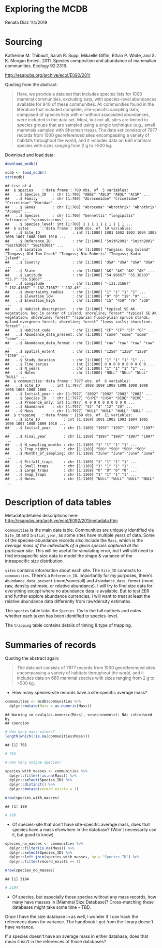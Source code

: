 Exploring the MCDB
================
Renata Diaz
1/4/2019

Sourcing
========

Katherine M. Thibault, Sarah R. Supp, Mikaelle Giffin, Ethan P. White, and S. K. Morgan Ernest. 2011. Species composition and abundance of mammalian communities. Ecology 92:2316.

<http://esapubs.org/archive/ecol/E092/201/>

Quoting from the abstract:

> Here, we provide a data set that includes species lists for 1000 mammal communities, excluding bats, with species-level abundances available for 940 of these communities. All communities found in the literature that included complete, site-specific sampling data, composed of species lists with or without associated abundances, were included in the data set. Most, but not all, sites are limited to species groups that are sampled using a single technique (e.g., small mammals sampled with Sherman traps). The data set consists of 7977 records from 1000 georeferenced sites encompassing a variety of habitats throughout the world, and it includes data on 660 mammal species with sizes ranging from 2 g to &gt;500 kg.

Download and load data:

``` r
download_mcdb()
```

``` r
mcdb <- load_mcdb()
str(mcdb)
```

    ## List of 4
    ##  $ species    :'data.frame': 700 obs. of  5 variables:
    ##   ..$ Species_ID   : chr [1:700] "ABBE" "ABLO" "ABOL" "ACSP" ...
    ##   ..$ Family       : chr [1:700] "Abrocomidae" "Cricetidae" "Cricetidae" "Muridae" ...
    ##   ..$ Genus        : chr [1:700] "Abrocoma" "Abrothrix" "Abrothrix" "Acomys" ...
    ##   ..$ Species      : chr [1:700] "bennettii" "longipilis" "olivaceus" "spinosissimus" ...
    ##   ..$ Species_level: int [1:700] 1 1 1 1 1 1 1 1 1 1 ...
    ##  $ sites      :'data.frame': 1000 obs. of  19 variables:
    ##   ..$ Site_ID               : int [1:1000] 1001 1002 1003 1004 1005 1006 1007 1008 1009 1010 ...
    ##   ..$ Reference_ID          : chr [1:1000] "Smith2001" "Smith2001" "Smith2001" "Smith2001" ...
    ##   ..$ Location              : chr [1:1000] "Tongass; Dog Island" "Tongass; Old Tom Creek" "Tongass; Rio Roberts" "Tongass; Kadin Island" ...
    ##   ..$ Country               : chr [1:1000] "USA" "USA" "USA" "USA" ...
    ##   ..$ State                 : chr [1:1000] "AK" "AK" "AK" "AK" ...
    ##   ..$ Latitude              : chr [1:1000] "54.96667" "55.38333" "55.7" "56.51667" ...
    ##   ..$ Longitude             : chr [1:1000] "-131.31667" "-132.41667" "-132.71667" "-132.45" ...
    ##   ..$ Uncertainty_radius    : chr [1:1000] "1" "1" "1" "1" ...
    ##   ..$ Elevation_low         : chr [1:1000] "0" "0" "18" "0" ...
    ##   ..$ Elevation_high        : chr [1:1000] "15" "450" "76" "530" ...
    ##   ..$ Habitat_description   : chr [1:1000] "typical SE AK vegetation; bog in center of island; shoreline; forest" "typical SE AK vegetation; shoreline; forest" "riparian flood-plain spruce stands; upland evergreen forest; shoreline; forest" "loess soils; shoreline; forest" ...
    ##   ..$ Habitat_code          : chr [1:1000] "CF" "CF" "CF" "CF" ...
    ##   ..$ Abundance_data_present: chr [1:1000] "some" "some" "some" "some" ...
    ##   ..$ Abundance_data_format : chr [1:1000] "raw" "raw" "raw" "raw" ...
    ##   ..$ Spatial_extent        : chr [1:1000] "1250" "1250" "1250" "1250" ...
    ##   ..$ Study_duration        : chr [1:1000] "1" "1" "1" "1" ...
    ##   ..$ Time_series           : int [1:1000] 0 0 0 0 0 0 0 0 0 0 ...
    ##   ..$ N_years               : chr [1:1000] "1" "1" "1" "1" ...
    ##   ..$ Notes                 : chr [1:1000] "NULL" "NULL" "NULL" "NULL" ...
    ##  $ communities:'data.frame': 7977 obs. of  6 variables:
    ##   ..$ Site_ID      : int [1:7977] 1008 1008 1008 1008 1008 1008 1008 1008 1008 1008 ...
    ##   ..$ Initial_year : chr [1:7977] "2002" "2002" "2002" "2002" ...
    ##   ..$ Species_ID   : chr [1:7977] "CHPE" "CHSX" "DIDE" "DIME" ...
    ##   ..$ Presence_only: int [1:7977] 0 0 0 0 0 0 0 0 0 0 ...
    ##   ..$ Abundance    : chr [1:7977] "52" "4" "12" "20" ...
    ##   ..$ Mass         : chr [1:7977] "NULL" "NULL" "NULL" "NULL" ...
    ##  $ trapping   :'data.frame': 1169 obs. of  11 variables:
    ##   ..$ Site_ID           : int [1:1169] 1001 1002 1003 1004 1005 1006 1007 1008 1009 1010 ...
    ##   ..$ Initial_year      : chr [1:1169] "1997" "1997" "1997" "1997" ...
    ##   ..$ Final_year        : chr [1:1169] "1997" "1997" "1997" "1997" ...
    ##   ..$ N_sampling_months : chr [1:1169] "1" "1" "1" "1" ...
    ##   ..$ Trap_nights       : chr [1:1169] "500" "500" "500" "500" ...
    ##   ..$ Months_of_sampling: chr [1:1169] "June" "June" "June" "June" ...
    ##   ..$ Pitfall_traps     : chr [1:1169] "1" "1" "1" "1" ...
    ##   ..$ Small_traps       : chr [1:1169] "1" "1" "1" "1" ...
    ##   ..$ Large_traps       : chr [1:1169] "0" "0" "0" "0" ...
    ##   ..$ Snap_traps        : chr [1:1169] "1" "1" "1" "1" ...
    ##   ..$ Notes             : chr [1:1169] "NULL" "NULL" "NULL" "NULL" ...

Description of data tables
==========================

Metadata/detailed descriptions here: <http://esapubs.org/archive/ecol/E092/201/metadata.htm>

`communities` is the main data table. Communities are uniquely identified via `Site_ID` and `Initial_year`, as some sites have multiple years of data. Some of the species-abundance records also include the `Mass`, which is the *average mass of the individuals of a given species captured at the particular site*. This will be useful for simulating error, but I will still need to find intraspecific size data to model the shape & variance of the intraspecific size distribution.

`sites` contains information about each site. The `Site_ID` connects to `communities`. There's a `Reference_ID`. Importantly for my purposes, there's `Abundance_data_present` (none/some/all) and `Abundance_data_format` (none, raw, density estimate, or relative abundance). I will try to find size data for everything except where no abundance data is available. But to test EER and further explore abundance currencies, I will want to treat at least the relative abundance data differently from raw/density estimates.

The `species` table links the `Species_ID`s to the full epithets and notes whether each taxon has been identified to species-level.

The `trapping` table contains details of timing & type of trapping.

Summaries of records
====================

Quoting the abstract again:

> The data set consists of 7977 records from 1000 georeferenced sites encompassing a variety of habitats throughout the world, and it includes data on 660 mammal species with sizes ranging from 2 g to &gt;500 kg.

-   How many species-site records have a site-specific average mass?

``` r
communities <- mcdb$communities %>%
  dplyr::mutate(Mass = as.numeric(Mass))
```

    ## Warning in evalq(as.numeric(Mass), <environment>): NAs introduced by
    ## coercion

``` r
# How many mass values?
length(which(!is.na(communities$Mass)))
```

    ## [1] 765

``` r
# 765

# How many unique species? 

species_with_masses <- communities %>%
  dplyr::filter(!is.na(Mass)) %>%
  dplyr::select(Species_ID) %>%
  dplyr::distinct() %>%
  dplyr::mutate(record_exists = 1)

nrow(species_with_masses)
```

    ## [1] 189

``` r
# 189
```

-   Of species-site that don't have site-specific average mass, does that species have a mass elsewhere in the database? (Won't necessarily use it, but good to know)

``` r
species_no_masses <- communities %>%
  dplyr::filter(is.na(Mass)) %>%
  dplyr::select(Species_ID) %>%
  dplyr::left_join(species_with_masses, by = 'Species_ID') %>%
  dplyr::filter(record_exists == 1)

nrow(species_no_masses)
```

    ## [1] 3194

``` r
# 3194
```

-   Of species, but especially those species without any mass records, how many have masses in \[Mammal Size Database\]? Cross-matching these databases might take some time - TBD.

Once I have the size database in as well, I wonder if I can track the references down for variance. The handbook I got from the library doesn't have variance.

If a species doesn't have an average mass in either database, does that mean it isn't in the references of those databases?
